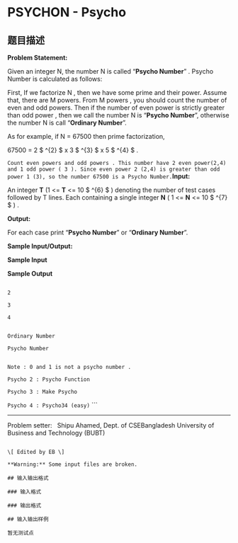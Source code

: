 # PSYCHON - Psycho

## 题目描述

**Problem Statement:**

Given an integer N, the number N is called “**Psycho Number**” . Psycho Number is calculated as follows:

First, If we factorize N , then we have some prime and their power. Assume that, there are M powers. From M powers , you should count the number of even and odd powers. Then if the number of even power is strictly greater than odd power , then we call the number N is “**Psycho Number**”, otherwise the number N is call “**Ordinary Number**”.

As for example, if N = 67500 then prime factorization,

67500 = 2 $ ^{2} $ x 3 $ ^{3} $ x 5 $ ^{4} $ .

`Count even powers and odd powers . This number have 2 even power(2,4) and 1 odd power ( 3 ). Since even power 2 (2,4) is greater than odd power 1 (3), so the number 67500 is a Psycho Number.`**Input:**

An integer **T** (1 <= **T** <= 10 $ ^{6} $ ) denoting the number of test cases followed by T lines. Each containing a single integer **N** ( 1 <= **N** <= 10 $ ^{7} $ ) .

**Output:**

For each case print “**Psycho Number**” or “**Ordinary Number**”.

**Sample Input/Output:**

**Sample Input**

**Sample Output**

```

2

3

4

```

```

Ordinary Number

Psycho Number

```

```

Note : 0 and 1 is not a psycho number .

Psycho 2 : Psycho Function

Psycho 3 : Make Psycho 

```

`Psycho 4 : Psycho34 (easy)` ```

____________________________________________________________________________________________

Problem setter:   Shipu Ahamed, Dept. of CSEBangladesh University of Business and Technology (BUBT)

```

\[ Edited by EB \]

**Warning:** Some input files are broken.

## 输入输出格式

### 输入格式

### 输出格式

## 输入输出样例

暂无测试点

